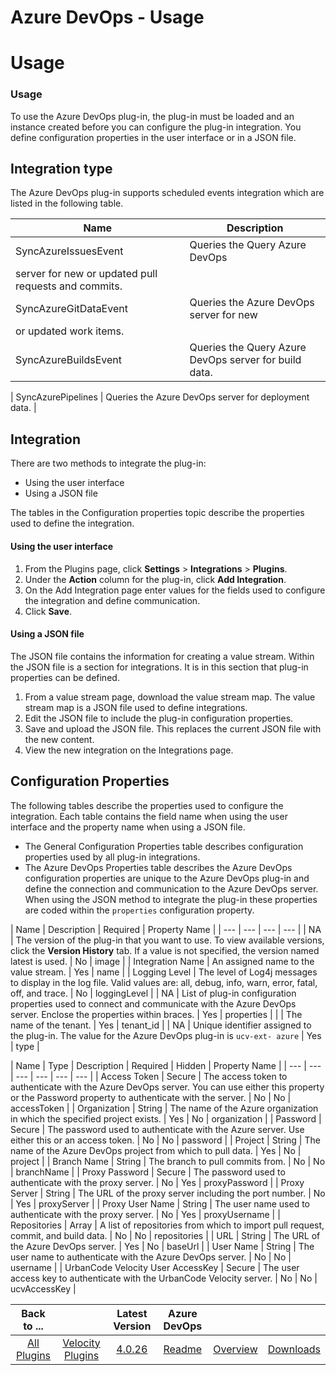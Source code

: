 
Azure DevOps - Usage
====================

# Usage


### Usage


To use the Azure DevOps plug-in, the plug-in must be loaded and an instance created before you can
configure the plug-in integration. You define configuration properties in the user interface or in a JSON file.


Integration type
----------------

The Azure DevOps plug-in supports scheduled events integration which are listed in
the following table.


| Name | Description |
| --- | --- |
| SyncAzureIssuesEvent | Queries the Query Azure DevOps
server for new or updated pull requests and commits. |
| SyncAzureGitDataEvent | Queries the Azure DevOps server for new
or updated work items. |
| SyncAzureBuildsEvent | Queries the Query Azure DevOps server for build data. |
|
SyncAzurePipelines | Queries the Azure DevOps server for deployment data. |

Integration
-----------

There are two
methods to integrate the plug-in:

* Using the user interface
* Using a JSON file

The tables in the Configuration
properties topic describe the properties used to define the integration.

#### Using the user interface

1. From the
Plugins page, click **Settings** > **Integrations** > **Plugins**.
2. Under the **Action** column for the plug-in, click
**Add Integration**.
3. On the Add Integration page enter values for the fields used to configure the integration and
define communication.
4. Click **Save**.

#### Using a JSON file

The JSON file contains the information for creating
a value stream. Within the JSON file is a section for integrations. It is in this section that plug-in properties can be
defined.

1. From a value stream page, download the value stream map. The value stream map is a JSON file used to
define integrations.
2. Edit the JSON file to include the plug-in configuration properties.
3. Save and upload the JSON
file. This replaces the current JSON file with the new content.
4. View the new integration on the Integrations page.


Configuration Properties
------------------------

The following tables describe the properties used to configure the
integration. Each table contains the field name when using the user interface and the property name when using a JSON
file.

* The General Configuration Properties table describes configuration properties used by all plug-in
integrations.
* The Azure DevOps Properties table describes the Azure DevOps configuration properties are unique to the
Azure DevOps plug-in and define the connection and communication to the Azure DevOps server. When using the JSON method
to integrate the plug-in these properties are coded within the `properties` configuration property.


| Name |
Description | Required | Property Name |
| --- | --- | --- | --- |
| NA | The version of the plug-in that you want to
use. To view available versions, click the **Version History** tab. If a value is not specified, the version named
latest is used. | No | image |
| Integration Name | An assigned name to the value stream. | Yes | name |
| Logging Level
| The level of Log4j messages to display in the log file. Valid values are: all, debug, info, warn, error, fatal, off,
and trace. | No | loggingLevel |
| NA | List of plug-in configuration properties used to connect and communicate with
the Azure DevOps server. Enclose the properties within braces. | Yes | properties |
|  | The name of the tenant. | Yes |
tenant\_id |
| NA | Unique identifier assigned to the plug-in. The value for the Azure DevOps plug-in is `ucv-ext-
azure` | Yes | type |


| Name | Type | Description | Required | Hidden | Property Name |
| --- | --- | --- | --- |
--- | --- |
| Access Token | Secure | The access token to authenticate with the Azure DevOps server. You can use either
this property or the Password property to authenticate with the server. | No | No | accessToken |
| Organization |
String | The name of the Azure organization in which the specified project exists. | Yes | No | organization |
|
Password | Secure | The password used to authenticate with the Azure server. Use either this or an access token. | No |
No | password |
| Project | String | The name of the Azure DevOps project from which to pull data. | Yes | No | project
|
| Branch Name | String | The branch to pull commits from. | No | No | branchName |
| Proxy Password | Secure | The
password used to authenticate with the proxy server. | No | Yes | proxyPassword |
| Proxy Server | String | The URL of
the proxy server including the port number. | No | Yes | proxyServer |
| Proxy User Name | String | The user name used
to authenticate with the proxy server. | No | Yes | proxyUsername |
| Repositories | Array | A list of repositories from
which to import pull request, commit, and build data. | No | No | repositories |
| URL | String | The URL of the Azure
DevOps server. | Yes | No | baseUrl |
| User Name | String | The user name to authenticate with the Azure DevOps server.
| No | No | username |
| UrbanCode Velocity User AccessKey | Secure | The user access key to authenticate with the
UrbanCode Velocity server. | No | No | ucvAccessKey |




|Back to ...||Latest Version|Azure DevOps |||
| :---: | :---: | :---: | :---: | :---: | :---: |
|[All Plugins](../../index.md)|[Velocity Plugins](../README.md)|[4.0.26](https://raw.githubusercontent.com/UrbanCode/IBM-UCV-PLUGINS/main/files/ucv-ext-azure/ucv-ext-azure-4.0.26.tar.zip)|[Readme](README.md)|[Overview](overview.md)|[Downloads](downloads.md)|
